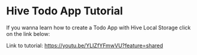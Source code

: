 # Hive Todo App Tutorial

If you wanna learn how to create a Todo App with Hive Local Storage click on the link below:

Link to tutorial:
https://youtu.be/YLIZfYFmwVU?feature=shared
